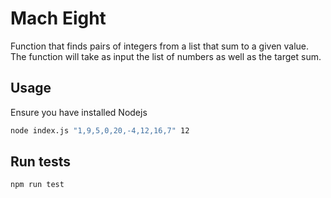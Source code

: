 # Mach Eight

Function that finds pairs of integers from a list that
sum to a given value. The function will take as input the list of numbers as
well as the target sum.

## Usage

Ensure you have installed Nodejs

```bash
node index.js "1,9,5,0,20,-4,12,16,7" 12
```

## Run tests

```bash
npm run test
```
